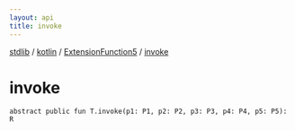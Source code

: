 ```yaml
---
layout: api
title: invoke
---
```

[stdlib](../../index.md) / [kotlin](../index.md) / [ExtensionFunction5](index.md) / [invoke](invoke.md)

# invoke

```
abstract public fun T.invoke(p1: P1, p2: P2, p3: P3, p4: P4, p5: P5): R
```
